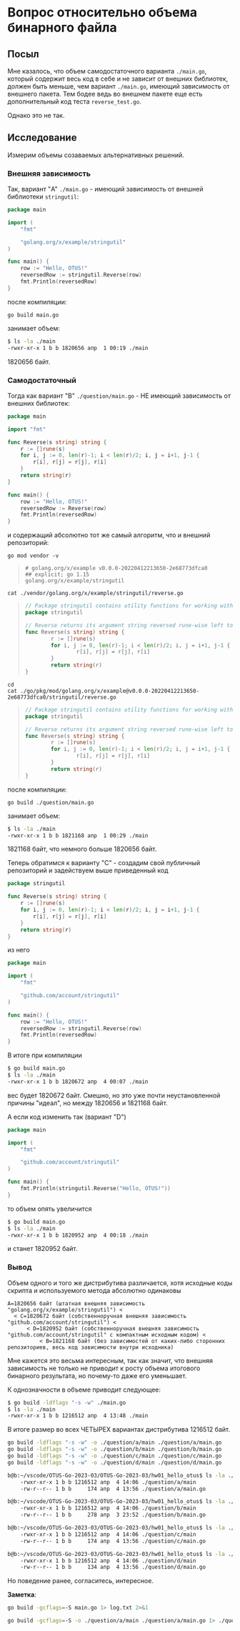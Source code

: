 # Вопрос относительно объема бинарного файла

## Посыл

Мне казалось, что объем самодостаточного варианта `./main.go`, который содержит весь код в себе и не зависит от внешних библиотек, должен быть меньше, чем вариант `./main.go`, имеющий зависимость от внешнего пакета.
Тем бодее ведь во внешнем пакете еще есть дополнительный код теста `reverse_test.go`.

Однако это не так.

## Исследование

Измерим объемы созаваемых альтернативных решений.

### Внешняя зависимость

Так, вариант "A" `./main.go` - имеющий зависимость от внешней библиотеки `stringutil`:

```go
package main

import (
    "fmt"

    "golang.org/x/example/stringutil"
)

func main() {
    row := "Hello, OTUS!"
    reversedRow := stringutil.Reverse(row)
    fmt.Println(reversedRow)
}
```

после компиляции:

```shell
go build main.go
```

занимает объем:

```bash
$ ls -la ./main
-rwxr-xr-x 1 b b 1820656 апр  1 00:19 ./main
```

1820656 байт.

### Самодостаточный

Тогда как вариант "B" `./question/main.go` - НЕ имеющий зависимость от внешних библиотек:

```go
package main

import "fmt"

func Reverse(s string) string {
    r := []rune(s)
    for i, j := 0, len(r)-1; i < len(r)/2; i, j = i+1, j-1 {
        r[i], r[j] = r[j], r[i]
    }
    return string(r)
}

func main() {
    row := "Hello, OTUS!"
    reversedRow := Reverse(row)
    fmt.Println(reversedRow)
}
```

и содержащий абсолютно тот же самый алгоритм, что и внешний репозиторий:

```shell
go mod vendor -v
```

> ```text
> # golang.org/x/example v0.0.0-20220412213650-2e68773dfca0
> ## explicit; go 1.15
> golang.org/x/example/stringutil
> ```

```shell
cat ./vendor/golang.org/x/example/stringutil/reverse.go
```

> ```go
> // Package stringutil contains utility functions for working with strings.
> package stringutil
> 
> // Reverse returns its argument string reversed rune-wise left to right.
> func Reverse(s string) string {
>         r := []rune(s)
>         for i, j := 0, len(r)-1; i < len(r)/2; i, j = i+1, j-1 {
>                 r[i], r[j] = r[j], r[i]
>         }
>         return string(r)
> }
> ```

```shell
cd
cat ./go/pkg/mod/golang.org/x/example@v0.0.0-20220412213650-2e68773dfca0/stringutil/reverse.go
```

> ```go
> // Package stringutil contains utility functions for working with strings.
> package stringutil
> 
> // Reverse returns its argument string reversed rune-wise left to right.
> func Reverse(s string) string {
>         r := []rune(s)
>         for i, j := 0, len(r)-1; i < len(r)/2; i, j = i+1, j-1 {
>                 r[i], r[j] = r[j], r[i]
>         }
>         return string(r)
> }
> ```

после компиляции:

```shell
go build ./question/main.go 
```

занимает объем:

```bash
$ ls -la ./main
-rwxr-xr-x 1 b b 1821168 апр  1 00:29 ./main
```

1821168 байт, что немного больше 1820656 байт.

Теперь обратимся к варианту "C" - создадим свой публичный репозиторий и задействуем выше приведенный код

```go
package stringutil

func Reverse(s string) string {
    r := []rune(s)
    for i, j := 0, len(r)-1; i < len(r)/2; i, j = i+1, j-1 {
        r[i], r[j] = r[j], r[i]
    }
    return string(r)
}
```

из него

```go
package main

import (
    "fmt"

    "github.com/account/stringutil"
)

func main() {
    row := "Hello, OTUS!"
    reversedRow := stringutil.Reverse(row)
    fmt.Println(reversedRow)
}
```

В итоге при компиляции

```bash
$ go build main.go
$ ls -la ./main
-rwxr-xr-x 1 b b 1820672 апр  4 00:07 ./main
```

вес будет 1820672 байт. Смешно, но это уже почти неустановленной причины "идеал", но между 1820656 и 1821168 байт.

А если код изменить так (вариант "D")

```go
package main

import (
    "fmt"

    "github.com/account/stringutil"
)

func main() {
    fmt.Println(stringutil.Reverse("Hello, OTUS!"))
}
```

то объем опять увеличится

```bash
$ go build main.go
$ ls -la ./main
-rwxr-xr-x 1 b b 1820952 апр  4 00:18 ./main
```

и станет 1820952 байт.

### Вывод

Объем одного и того же дистрибутива различается, хотя исходные коды скрипта и используемого метода абсолютно одинаковы

```text
A=1820656 байт (штатная внешняя зависимость "golang.org/x/example/stringutil") < 
  < C=1820672 байт (собственноручная внешняя зависимость "github.com/account/stringutil") <
      < D=1820952 байт (собственноручная внешняя зависимость "github.com/account/stringutil" с компактным исходным кодом) < 
          < B=1821168 байт (без зависимостей от каких-либо сторонних репозиториев, весь код зависимости внутри исходника) 
```

Мне кажется это весьма интересным, так как значит, что внешняя зависимость не только не приводит к росту объема итогового бинарного результата, но почему-то даже его уменьшает.

К однозначности в объеме приводит следующее:

```bash
$ go build -ldflags "-s -w" ./main.go 
$ ls -la ./main
-rwxr-xr-x 1 b b 1216512 апр  4 13:48 ./main
```

В итоге размер во всех ЧЕТЫРЕХ вариантах дистрибутива 1216512 байт.

```bash
go build -ldflags "-s -w" -o ./question/a/main ./question/a/main.go 
go build -ldflags "-s -w" -o ./question/b/main ./question/b/main.go 
go build -ldflags "-s -w" -o ./question/c/main ./question/c/main.go 
go build -ldflags "-s -w" -o ./question/d/main ./question/d/main.go 

b@b:~/vscode/OTUS-Go-2023-03/OTUS-Go-2023-03/hw01_hello_otus$ ls -la ./question/a/main*
    -rwxr-xr-x 1 b b 1216512 апр  4 14:06 ./question/a/main
    -rw-r--r-- 1 b b     174 апр  4 13:56 ./question/a/main.go

b@b:~/vscode/OTUS-Go-2023-03/OTUS-Go-2023-03/hw01_hello_otus$ ls -la ./question/b/main*
    -rwxr-xr-x 1 b b 1216512 апр  4 14:06 ./question/b/main
    -rw-r--r-- 1 b b     278 апр  3 23:52 ./question/b/main.go

b@b:~/vscode/OTUS-Go-2023-03/OTUS-Go-2023-03/hw01_hello_otus$ ls -la ./question/c/main*
    -rwxr-xr-x 1 b b 1216512 апр  4 14:06 ./question/c/main
    -rw-r--r-- 1 b b     174 апр  4 13:56 ./question/c/main.go

b@b:~/vscode/OTUS-Go-2023-03/OTUS-Go-2023-03/hw01_hello_otus$ ls -la ./question/d/main*
    -rwxr-xr-x 1 b b 1216512 апр  4 14:06 ./question/d/main
    -rw-r--r-- 1 b b     134 апр  4 13:56 ./question/d/main.go
```

Но поведение ранее, согласитесь, интересное.

__Заметка__:

```bash
go build -gcflags=-S main.go 1> log.txt 2>&1
```

```bash
go build -gcflags=-S -o ./question/a/main ./question/a/main.go 1> ./question/a/log.txt 2>&1
```
